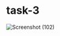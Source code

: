 # task-3

![Screenshot (102)](https://github.com/user-attachments/assets/ce39de85-4285-4189-aebd-7793f7254e48)
